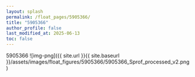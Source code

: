 ```yaml
---
layout: splash
permalink: /float_pages/5905366/
title: "5905366"
author_profile: false
last_modified_at: 2025-06-13
toc: false
---
```

 
5905366
![img-png]({{ site.url }}{{ site.baseurl }}/assets/images/float_figures/5905366/5905366_Sprof_processed_v2.png)